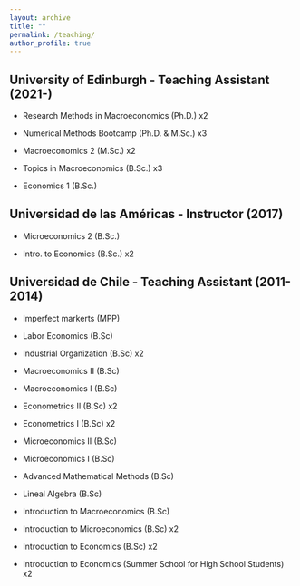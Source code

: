 ```yaml
---
layout: archive
title: ""
permalink: /teaching/
author_profile: true
---
```


## University of Edinburgh - Teaching Assistant (2021-)

* Research Methods in Macroeconomics (Ph.D.) x2

* Numerical Methods Bootcamp (Ph.D. & M.Sc.) x3

* Macroeconomics 2 (M.Sc.) x2

* Topics in Macroeconomics (B.Sc.) x3

* Economics 1 (B.Sc.)

## Universidad de las Américas - Instructor (2017)

* Microeconomics 2 (B.Sc.)

* Intro. to Economics (B.Sc.) x2

## Universidad de Chile - Teaching Assistant (2011-2014)

* Imperfect markerts (MPP)

* Labor Economics (B.Sc)

* Industrial Organization (B.Sc) x2

* Macroeconomics II (B.Sc)

* Macroeconomics I (B.Sc)

* Econometrics II (B.Sc) x2

* Econometrics I (B.Sc) x2

* Microeconomics II (B.Sc)

* Microeconomics I (B.Sc)

* Advanced Mathematical Methods (B.Sc)

* Lineal Algebra (B.Sc)

* Introduction to Macroeconomics (B.Sc)

* Introduction to Microeconomics (B.Sc) x2

* Introduction to Economics (B.Sc) x2

* Introduction to Economics (Summer School for High School Students) x2
